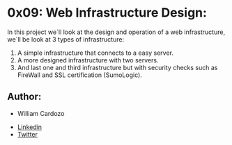 # 0x09: Web Infrastructure Design:

In this project we´ll look at the design and operation of a web infrastructure, we´ll be look at 3 types of infrastructure:
1. A simple infrastructure that connects to a easy server.
2. A more designed infrastructure with two servers.
3. And last one and third infrastructure but with security checks such as FireWall and SSL certification (SumoLogic).

## Author:
* William Cardozo
- [Linkedin](https://www.linkedin.com/in/william-cardozo-700555222/)
- [Twitter](https://twitter.com/W_anCardozo)
